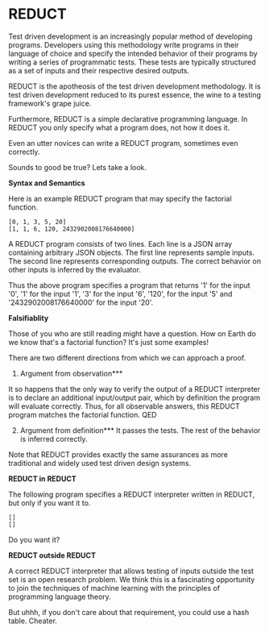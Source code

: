 REDUCT
======

Test driven development is an increasingly popular method of developing programs. Developers using this methodology write programs in their language of choice and specify the intended behavior of their programs by writing a series of programmatic tests. These tests are typically structured as a set of inputs and their respective desired outputs.

REDUCT is the apotheosis of the test driven development methodology. It is test driven development reduced to its purest essence, the wine to a testing framework's grape juice.

Furthermore, REDUCT is a simple declarative programming language. In REDUCT you only specify what a program does, not how it does it.

Even an utter novices can write a REDUCT program, sometimes even correctly.

Sounds to good be true? Lets take a look.

**Syntax and Semantics**

Here is an example REDUCT program that may specify the factorial function.

```
[0, 1, 3, 5, 20]
[1, 1, 6, 120, 2432902008176640000]

```

A REDUCT program consists of two lines. Each line is a JSON array containing arbitrary JSON objects. The first line represents sample inputs. The second line represents corresponding outputs. The correct behavior on other inputs is inferred by the evaluator.

Thus the above program specifies a program that returns '1' for the input '0', '1' for the input '1', '3' for the input '6', '120', for the input '5' and '2432902008176640000' for the input '20'.


**Falsifiablity**

Those of you who are still reading might have a question. How on Earth do we know that's a factorial function? It's just some examples!

There are two different directions from which we can approach a proof.

1. Argument from observation***

It so happens that the only way to verify the output of a REDUCT interpreter is to declare an additional input/output pair, which by definition the program will evaluate correctly. Thus, for all observable answers, this REDUCT program matches the factorial function. QED

2. Argument from definition***
It passes the tests. The rest of the behavior is inferred correctly.


Note that REDUCT provides exactly the same assurances as more traditional and widely used test driven design systems.

**REDUCT in REDUCT**

The following program specifies a REDUCT interpreter written in REDUCT, but only if you want it to.
```
[]
[]
```

Do you want it?

**REDUCT outside REDUCT**

A correct REDUCT interpreter that allows testing of inputs outside the test set is an open research problem. We think this is a fascinating opportunity to join the techniques of machine learning with the principles of programming language theory.

But uhhh, if you don't care about that requirement, you could use a hash table. Cheater.
